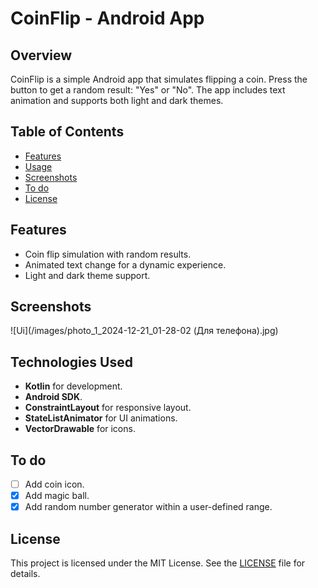 # CoinFlip - Android App
## Overview
CoinFlip is a simple Android app that simulates flipping a coin. Press the button to get a random result: "Yes" or "No". The app includes text animation and supports both light and dark themes.

## Table of Contents
- [Features](#features)
- [Usage](#usage)
- [Screenshots](#Screenshots)
- [To do](#to-do)
- [License](#license)

## Features

- Coin flip simulation with random results.
- Animated text change for a dynamic experience.
- Light and dark theme support.

## Screenshots
![Ui](/images/photo_1_2024-12-21_01-28-02 (Для телефона).jpg)

## Technologies Used

- **Kotlin** for development.
- **Android SDK**.
- **ConstraintLayout** for responsive layout.
- **StateListAnimator** for UI animations.
- **VectorDrawable** for icons.

## To do

- [ ] Add coin icon.
- [x] Add magic ball.
- [x] Add random number generator within a user-defined range.

## License

This project is licensed under the MIT License. See the [LICENSE](LICENSE) file for details.
